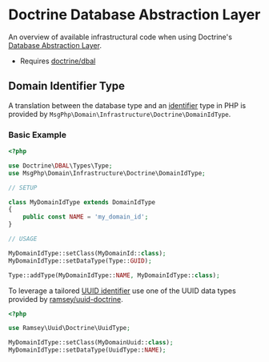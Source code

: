 # Doctrine Database Abstraction Layer

An overview of available infrastructural code when using Doctrine's [Database Abstraction Layer][dbal-project].

- Requires [doctrine/dbal]

## Domain Identifier Type

A translation between the database type and an [identifier](../ddd/identifiers.md) type in PHP is provided by
`MsgPhp\Domain\Infrastructure\Doctrine\DomainIdType`.

### Basic Example

```php
<?php

use Doctrine\DBAL\Types\Type;
use MsgPhp\Domain\Infrastructure\Doctrine\DomainIdType;

// SETUP

class MyDomainIdType extends DomainIdType
{
    public const NAME = 'my_domain_id';
}

// USAGE

MyDomainIdType::setClass(MyDomainId::class);
MyDomainIdType::setDataType(Type::GUID);

Type::addType(MyDomainIdType::NAME, MyDomainIdType::class);
```

To leverage a tailored [UUID identifier](../infrastructure/uid.md#domain-identifier) use one of the UUID data types
provided by [ramsey/uuid-doctrine].

```php
<?php

use Ramsey\Uuid\Doctrine\UuidType;

MyDomainIdType::setClass(MyDomainUuid::class);
MyDomainIdType::setDataType(UuidType::NAME);
```

[dbal-project]: http://www.doctrine-project.org/projects/dbal.html
[doctrine/dbal]: https://packagist.org/packages/doctrine/dbal
[ramsey/uuid-doctrine]: https://packagist.org/packages/ramsey/uuid-doctrine
